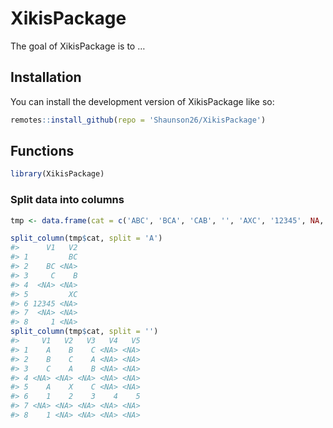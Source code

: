 
<!-- README.md is generated from README.Rmd. Please edit that file -->

# XikisPackage

<!-- badges: start -->
<!-- badges: end -->

The goal of XikisPackage is to …

## Installation

You can install the development version of XikisPackage like so:

``` r
remotes::install_github(repo = 'Shaunson26/XikisPackage')
```

## Functions

``` r
library(XikisPackage)
```

### Split data into columns

``` r
tmp <- data.frame(cat = c('ABC', 'BCA', 'CAB', '', 'AXC', '12345', NA, '1'))

split_column(tmp$cat, split = 'A')
#>      V1   V2
#> 1         BC
#> 2    BC <NA>
#> 3     C    B
#> 4  <NA> <NA>
#> 5         XC
#> 6 12345 <NA>
#> 7  <NA> <NA>
#> 8     1 <NA>
split_column(tmp$cat, split = '')
#>     V1   V2   V3   V4   V5
#> 1    A    B    C <NA> <NA>
#> 2    B    C    A <NA> <NA>
#> 3    C    A    B <NA> <NA>
#> 4 <NA> <NA> <NA> <NA> <NA>
#> 5    A    X    C <NA> <NA>
#> 6    1    2    3    4    5
#> 7 <NA> <NA> <NA> <NA> <NA>
#> 8    1 <NA> <NA> <NA> <NA>
```
